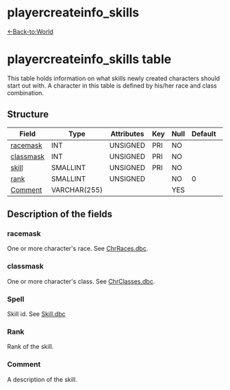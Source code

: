 # playercreateinfo\_skills

[<-Back-to:World](database-world.md)

# playercreateinfo\_skills table

This table holds information on what skills newly created characters should start out with. A character in this table is defined by his/her race and class combination.

## Structure

| Field          | Type         | Attributes | Key | Null | Default | Extra | Comment |
| -------------- | ------------ | ---------- | --- | ---- | ------- | ----- | ------- |
| [racemask][1]  | INT          | UNSIGNED   | PRI | NO   |         |       |         |
| [classmask][2] | INT          | UNSIGNED   | PRI | NO   |         |       |         |
| [skill][3]     | SMALLINT     | UNSIGNED   | PRI | NO   |         |       |         |
| [rank][4]      | SMALLINT     | UNSIGNED   |     | NO   | 0       |       |         |
| [Comment][5]   | VARCHAR(255) |            |     | YES  |         |       |         |

[1]: #racemask
[2]: #classmask
[3]: #spell
[4]: #rank
[5]: #comment

## Description of the fields

### racemask

One or more character's race. See [ChrRaces.dbc](chrraces).

### classmask

One or more character's class. See [ChrClasses.dbc](chrclasses).

### Spell

Skill id. See [Skill.dbc](SkillLine)

### Rank

Rank of the skill.

### Comment

A description of the skill.
